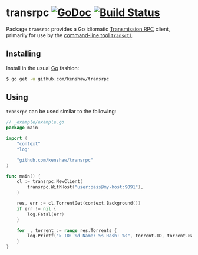 # transrpc [![GoDoc][godoc]][godoc-link] [![Build Status][travis-ci]][travis-ci-link]

Package `transrpc` provides a Go idiomatic [Transmission RPC][transmission-spec]
client, primarily for use by the [command-line tool `transctl`][transctl].

[godoc]: https://godoc.org/github.com/kenshaw/transrpc?status.svg (GoDoc)
[godoc-link]: https://godoc.org/github.com/kenshaw/transrpc
[travis-ci]: https://travis-ci.org/kenshaw/transrpc.svg?branch=master (Travis CI)
[travis-ci-link]: https://travis-ci.org/kenshaw/transrpc

## Installing

Install in the usual [Go][go-project] fashion:

```sh
$ go get -u github.com/kenshaw/transrpc
```

## Using

`transrpc` can be used similar to the following:

```go
// _example/example.go
package main

import (
	"context"
	"log"

	"github.com/kenshaw/transrpc"
)

func main() {
	cl := transrpc.NewClient(
		transrpc.WithHost("user:pass@my-host:9091"),
	)

	res, err := cl.TorrentGet(context.Background())
	if err != nil {
		log.Fatal(err)
	}

	for _, torrent := range res.Torrents {
		log.Printf("> ID: %d Name: %s Hash: %s", torrent.ID, torrent.Name, torrent.HashString)
	}
}
```

[go-project]: https://golang.org/project
[transmission-spec]: https://github.com/transmission/transmission/blob/master/extras/rpc-spec.txt
[transctl]: https://github.com/kenshaw/transctl
